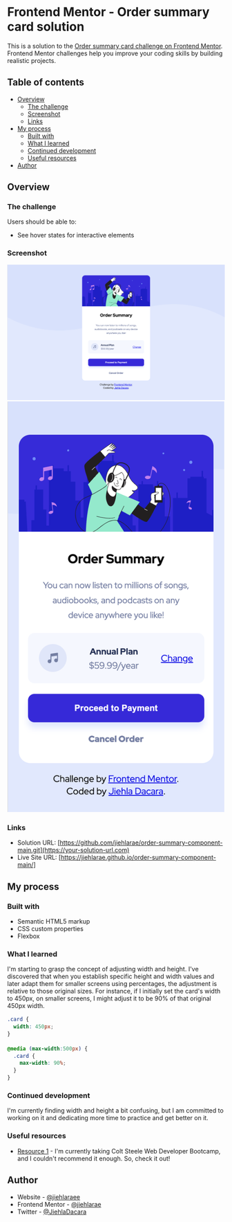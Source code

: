 # Frontend Mentor - Order summary card solution

This is a solution to the [Order summary card challenge on Frontend Mentor](https://www.frontendmentor.io/challenges/order-summary-component-QlPmajDUj). Frontend Mentor challenges help you improve your coding skills by building realistic projects. 

## Table of contents

- [Overview](#overview)
  - [The challenge](#the-challenge)
  - [Screenshot](#screenshot)
  - [Links](#links)
- [My process](#my-process)
  - [Built with](#built-with)
  - [What I learned](#what-i-learned)
  - [Continued development](#continued-development)
  - [Useful resources](#useful-resources)
- [Author](#author)

## Overview

### The challenge

Users should be able to:

- See hover states for interactive elements

### Screenshot

![](./images/desktop%20version.png)
![](./images/mobile%20version.png)

### Links

- Solution URL: [https://github.com/jiehlarae/order-summary-component-main.git](https://your-solution-url.com)
- Live Site URL: [https://jiehlarae.github.io/order-summary-component-main/]

## My process

### Built with

- Semantic HTML5 markup
- CSS custom properties
- Flexbox

### What I learned

I'm starting to grasp the concept of adjusting width and height. I've discovered that when you establish specific height and width values and later adapt them for smaller screens using percentages, the adjustment is relative to those original sizes. For instance, if I initially set the card's width to 450px, on smaller screens, I might adjust it to be 90% of that original 450px width.


```css
.card {
  width: 450px;
}

@media (max-width:500px) {
  .card {
    max-width: 90%;
  }
}
```

### Continued development

I'm currently finding width and height a bit confusing, but I am committed to working on it and dedicating more time to practice and get better on it.

### Useful resources

- [Resource 1](https://www.udemy.com/course/the-web-developer-bootcamp/learn/lecture/22587506#overview) - I'm currently taking Colt Steele Web Developer Bootcamp, and I couldn't recommend it enough. So, check it out!

## Author

- Website - [@jiehlaraee](https://github.com/jiehlarae)
- Frontend Mentor - [@jiehlarae](https://www.frontendmentor.io/profile/jiehlarae)
- Twitter - [@JiehlaDacara](https://twitter.com/JiehlaDacara)